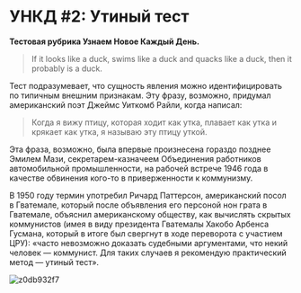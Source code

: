 # УНКД #2: Утиный тест

**Тестовая рубрика Узнаем Новое Каждый День.**

> If it looks like a duck, swims like a duck and quacks like a duck, then it probably is a duck.

Тест подразумевает, что сущность явления можно идентифицировать по типичным внешним признакам.
Эту фразу, возможно, придумал американский поэт Джеймс Уиткомб Райли, когда написал:

> Когда я вижу птицу, которая ходит как утка, плавает как утка и крякает как утка, я называю эту птицу уткой.

Эта фраза, возможно, была впервые произнесена гораздо позднее Эмилем Мази, секретарем-казначеем Объединения работников автомобильной промышленности, на рабочей встрече 1946 года в качестве обвинения кого-то в приверженности к коммунизму.

В 1950 году термин употребил Ричард Паттерсон, американский посол в Гватемале, который после объявления его персоной нон грата в Гватемале, объяснил американскому обществу, как вычислять скрытых коммунистов (имея в виду президента Гватемалы Хакобо Арбенса Гусмана, который в итоге был свергнут в ходе переворота с участием ЦРУ): «часто невозможно доказать судебными аргументами, что некий человек — коммунист. Для таких случаев я рекомендую практический метод — утиный тест».

![z0db932f7](https://vlaim.s3.amazonaws.com/uploads/2015/01/z0db932f7-300x225.jpg)